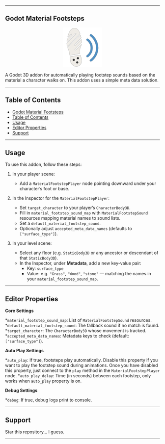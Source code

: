 
---

## Godot Material Footsteps

<p align="center">
  <img src="addons/godot_material_footsteps/assets/editor_icons/icon.png"alt="Godot Material Footsteps Icon", width="128"height="128"/>
</p>

A Godot 3D addon for automatically playing footstep sounds based on the material a character walks on. This addon uses a simple meta data solution.

---

## Table of Contents

- [Godot Material Footsteps](#godot-material-footsteps)
- [Table of Contents](#table-of-contents)
- [Usage](#usage)
- [Editor Properties](#editor-properties)
- [Support](#support)

---

## Usage

To use this addon, follow these steps:

1. In your player scene:
   * Add a `MaterialFootstepPlayer` node pointing downward under your character’s foot or base.
2. In the Inspector for the `MaterialFootstepPlayer`:
   * Set `target_character` to your player’s `CharacterBody3D`.
   * Fill in `material_footstep_sound_map` with `MaterialFootstepSound` resources mapping material names to sound lists.
   * Set a `default_material_footstep_sound`.
   * Optionally adjust `accepted_meta_data_names` (defaults to `["surface_type"]`).

3. In your level scene:
   * Select any floor (e.g. `StaticBody3D` or any ancestor or descendant of that `StaticBody3D`).
   * In the Inspector, under **Metadata**, add a new key-value pair:
     * Key: `surface_type`
     * Value: e.g. `"Grass"`, `"Wood"`, `"stone"` — matching the names in your `material_footstep_sound_map`.

---

## Editor Properties

**Core Settings**

*`material_footstep_sound_map`: List of `MaterialFootstepSound` resources.
*`default_material_footstep_sound`: The fallback sound if no match is found.
*`target_character`: The `CharacterBody3D` whose movement is tracked.
*`accepted_meta_data_names`: Metadata keys to check (default: `["surface_type"]`).

**Auto Play Settings**

*`auto_play`: If true, footsteps play automatically. Disable this property if you want to play the footstep sound during animations. Once you have disabled this property, just connect to the `play` method in the `MaterialFootstepPlayer` node.
*`auto_play_delay`: Time (in seconds) between each footstep, only works when `auto_play` property is on.

**Debug Settings**

*`debug`: If true, debug logs print to console.

---

## Support

Star this repository... I guess.

---
